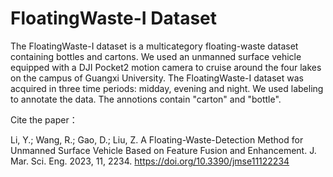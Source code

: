# FloatingWaste-I Dataset

The FloatingWaste-I dataset is a multicategory floating-waste dataset containing bottles and cartons. We used an unmanned surface vehicle equipped with a DJI Pocket2 motion camera to cruise around the four lakes on the campus of Guangxi University. The FloatingWaste-I dataset was acquired in three time periods: midday, evening and night. We used labeling to annotate the data. The annotions contain "carton" and "bottle".

Cite the paper：

Li, Y.; Wang, R.; Gao, D.; Liu, Z. A Floating-Waste-Detection Method for Unmanned Surface Vehicle Based on Feature Fusion and Enhancement. J. Mar. Sci. Eng. 2023, 11, 2234. https://doi.org/10.3390/jmse11122234

